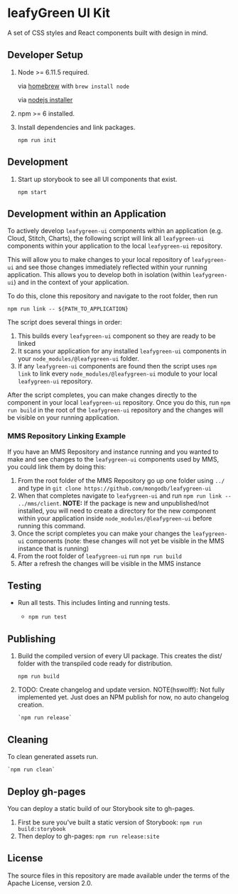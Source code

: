 # leafyGreen UI Kit

A set of CSS styles and React components built with design in mind.

## Developer Setup

1. Node >= 6.11.5 required.

   via [homebrew](https://brew.sh/) with `brew install node`

   via [nodejs installer](https://nodejs.org/en/)

2. npm >= 6 installed.

3. Install dependencies and link packages.

   `npm run init`

## Development

1. Start up storybook to see all UI components that exist.

   `npm start`

## Development within an Application

To actively develop `leafygreen-ui` components within an application (e.g. Cloud, Stitch, Charts), the following script will link all `leafygreen-ui` components within your application to the local `leafygreen-ui` repository.

This will allow you to make changes to your local repository of `leafygreen-ui` and see those changes immediately reflected within your running application. This allows you to develop both in isolation (within `leafygreen-ui`) and in the context of your application.

To do this, clone this repository and navigate to the root folder, then run

`npm run link -- ${PATH_TO_APPLICATION}`

The script does several things in order:

1. This builds every `leafygreen-ui` component so they are ready to be linked
2. It scans your application for any installed `leafygreen-ui` components in your `node_modules/@leafygreen-ui` folder.
3. If any `leafygreen-ui` components are found then the script uses `npm link` to link every `node_modules/@leafygreen-ui` module to your local `leafygreen-ui` repository.

After the script completes, you can make changes directly to the component in your local `leafygreen-ui` repository. Once you do this, run `npm run build` in the root of the `leafygreen-ui` repository and the changes will be visible on your running application.

### MMS Repository Linking Example

If you have an MMS Repository and instance running and you wanted to make and see changes to the `leafygreen-ui` components used by MMS, you could link them by doing this:

1. From the root folder of the MMS Repository go up one folder using `../` and type in `git clone https://github.com/mongodb/leafygreen-ui`
2. When that completes navigate to `leafygreen-ui` and run `npm run link -- ../mms/client`.
   **NOTE:** If the package is new and unpublished/not installed, you will need to create a directory for the new component within your application inside `node_modules/@leafygreen-ui` before running this command.
3. Once the script completes you can make your changes the `leafygreen-ui` components (note: these changes will not yet be visible in the MMS instance that is running)
4. From the root folder of `leafygreen-ui` run `npm run build`
5. After a refresh the changes will be visible in the MMS instance

## Testing

- Run all tests. This includes linting and running tests.

  - `npm run test`

## Publishing

1.  Build the compiled version of every UI package. This creates the dist/ folder with the transpiled code ready for distribution.

    `npm run build`

2.  TODO: Create changelog and update version.
    NOTE(hswolff): Not fully implemented yet. Just does an NPM publish for now, no auto changelog creation.

        `npm run release`

## Cleaning

To clean generated assets run.

    `npm run clean`

## Deploy gh-pages

You can deploy a static build of our Storybook site to gh-pages.

1. First be sure you've built a static version of Storybook: `npm run build:storybook`
2. Then deploy to gh-pages: `npm run release:site`

## License

The source files in this repository are made available under the terms of the Apache License, version 2.0.
